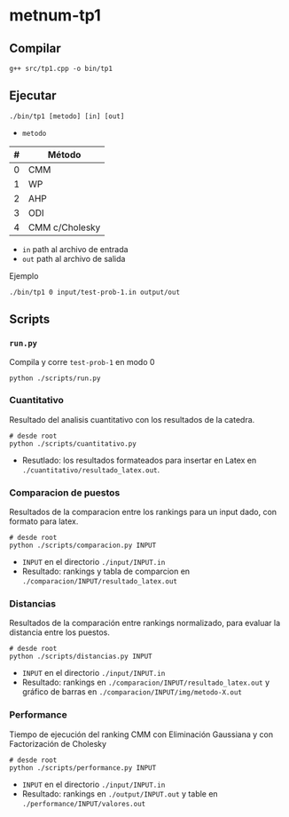 # metnum-tp1

## Compilar

```
g++ src/tp1.cpp -o bin/tp1
```

## Ejecutar

```
./bin/tp1 [metodo] [in] [out]
```

- `metodo`

| # | Método |
| - | - |
| 0 | CMM |
| 1 | WP |
| 2 | AHP |
| 3 | ODI |
| 4 | CMM c/Cholesky |

- `in` path al archivo de entrada
- `out` path al archivo de salida

Ejemplo

```
./bin/tp1 0 input/test-prob-1.in output/out
```

## Scripts

### `run.py`

Compila y corre `test-prob-1` en modo 0

```
python ./scripts/run.py
```

### Cuantitativo

Resultado del analisis cuantitativo con los resultados de la catedra.

```
# desde root
python ./scripts/cuantitativo.py
```

- Resutlado: los resultados formateados para insertar en Latex en `./cuantitativo/resultado_latex.out`.

### Comparacion de puestos

Resultados de la comparacion entre los rankings para un input dado, con formato para latex.

```
# desde root
python ./scripts/comparacion.py INPUT
```

- `INPUT` en el directorio `./input/INPUT.in`
- Resultado: rankings y tabla de comparcion en `./comparacion/INPUT/resultado_latex.out`

### Distancias

Resultados de la comparación entre rankings normalizado, para evaluar la distancia entre los puestos.

```
# desde root
python ./scripts/distancias.py INPUT
```

- `INPUT` en el directorio `./input/INPUT.in`
- Resultado: rankings en `./comparacion/INPUT/resultado_latex.out` y gráfico de barras en `./comparacion/INPUT/img/metodo-X.out`

### Performance

Tiempo de ejecución del ranking CMM con Eliminación Gaussiana y con Factorización de Cholesky

```
# desde root
python ./scripts/performance.py INPUT
```

- `INPUT` en el directorio `./input/INPUT.in`
- Resultado: rankings en `./output/INPUT.out` y table en `./performance/INPUT/valores.out`
